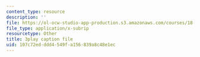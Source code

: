 ```yaml
---
content_type: resource
description: ''
file: https://ol-ocw-studio-app-production.s3.amazonaws.com/courses/18-06sc-linear-algebra-fall-2011/107c72edddd4549fa156839a8c48e1ec_FX4C-JpTFgY.vtt
file_type: application/x-subrip
resourcetype: Other
title: 3play caption file
uid: 107c72ed-ddd4-549f-a156-839a8c48e1ec
---
```

